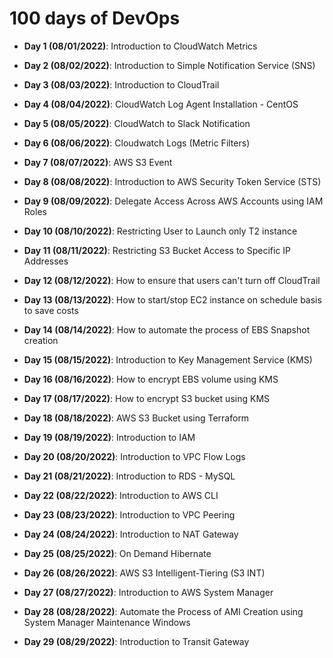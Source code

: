 # 100 days of DevOps
* **Day 1 (08/01/2022)**: Introduction to CloudWatch Metrics

* **Day 2 (08/02/2022)**: Introduction to Simple Notification Service (SNS)

* **Day 3 (08/03/2022)**: Introduction to CloudTrail

* **Day 4 (08/04/2022)**: CloudWatch Log Agent Installation - CentOS

* **Day 5 (08/05/2022)**: CloudWatch to Slack Notification

* **Day 6 (08/06/2022)**: Cloudwatch Logs (Metric Filters)

* **Day 7 (08/07/2022)**: AWS S3 Event

* **Day 8 (08/08/2022)**: Introduction to AWS Security Token Service (STS)

* **Day 9 (08/09/2022)**: Delegate Access Across AWS Accounts using IAM Roles

* **Day 10 (08/10/2022)**: Restricting User to Launch only T2 instance

* **Day 11 (08/11/2022)**: Restricting S3 Bucket Access to Specific IP Addresses

* **Day 12 (08/12/2022)**: How to ensure that users can't turn off CloudTrail

* **Day 13 (08/13/2022)**: How to start/stop EC2 instance on schedule basis to save costs

* **Day 14 (08/14/2022)**: How to automate the process of EBS Snapshot creation

* **Day 15 (08/15/2022)**: Introduction to Key Management Service (KMS)

* **Day 16 (08/16/2022)**: How to encrypt EBS volume using KMS

* **Day 17 (08/17/2022)**: How to encrypt S3 bucket using KMS

* **Day 18 (08/18/2022)**: AWS S3 Bucket using Terraform

* **Day 19 (08/19/2022)**: Introduction to IAM

* **Day 20 (08/20/2022)**: Introduction to VPC Flow Logs

* **Day 21 (08/21/2022)**: Introduction to RDS - MySQL

* **Day 22 (08/22/2022)**: Introduction to AWS CLI

* **Day 23 (08/23/2022)**: Introduction to VPC Peering

* **Day 24 (08/24/2022)**: Introduction to NAT Gateway

* **Day 25 (08/25/2022)**: On Demand Hibernate

* **Day 26 (08/26/2022)**: AWS S3 Intelligent-Tiering (S3 INT)

* **Day 27 (08/27/2022)**: Introduction to AWS System Manager

* **Day 28 (08/28/2022)**: Automate the Process of AMI Creation using System Manager Maintenance Windows

* **Day 29 (08/29/2022)**: Introduction to Transit Gateway


